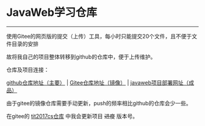 # JavaWeb学习仓库
------
使用Gitee的网页版的提交（上传）工具，每小时只能提交20个文件，且不便于文件目录的安排

故将我自己的项目整体转移到github的仓库中，便于上传维护。

仓库及项目连接：

[github仓库地址（主要）](https://github.com/HatsuneMona/JavaWeb_Study)  |  [Gitee仓库地址（镜像）](https://gitee.com/HatsuneMona/JavaWeb_Study)  |  [javaweb项目部署网址（成品）](https://javaweb.moeneko.top)

由于gitee的镜像仓库需要手动更新，push的频率相比github的仓库会少一些。

在gitee的 [tit2017cs仓库](https://gitee.com/ychs168/tit2017cs) 中我会更新项目 ~~进度~~ 版本号。
